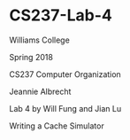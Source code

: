 # CS237-Lab-4

Williams College

Spring 2018

CS237 Computer Organization

Jeannie Albrecht


Lab 4 by Will Fung and Jian Lu

Writing a Cache Simulator
